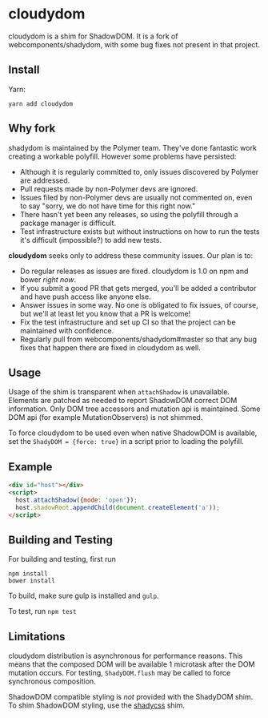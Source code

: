 # cloudydom

cloudydom is a shim for ShadowDOM. It is a fork of webcomponents/shadydom, with some bug fixes not present in that project.

## Install

Yarn:

```shell
yarn add cloudydom
```

## Why fork

shadydom is maintained by the Polymer team. They've done fantastic work creating a workable polyfill. However some problems have persisted:

* Although it is regularly committed to, only issues discovered by Polymer are addressed.
* Pull requests made by non-Polymer devs are ignored.
* Issues filed by non-Polymer devs are usually not commented on, even to say "sorry, we do not have time for this right now."
* There hasn't yet been any releases, so using the polyfill through a package manager is difficult.
* Test infrastructure exists but without instructions on how to run the tests it's difficult (impossible?) to add new tests.

**cloudydom** seeks only to address these community issues. Our plan is to:

* Do regular releases as issues are fixed. cloudydom is 1.0 on npm and bower *right now*.
* If you submit a good PR that gets merged, you'll be added a contributor and have push access like anyone else.
* Answer issues in some way. No one is obligated to fix issues, of course, but we'll at least let you know that a PR is welcome!
* Fix the test infrastructure and set up CI so that the project can be maintained with confidence.
* Regularly pull from webcomponents/shadydom#master so that any bug fixes that happen there are fixed in cloudydom as well.

## Usage

Usage of the shim is transparent when `attachShadow` is unavailable. Elements are
patched as needed to report ShadowDOM correct DOM information. Only DOM tree
accessors and mutation api is maintained. Some DOM api
(for example MutationObservers) is not shimmed.

To force cloudydom to be used even when native ShadowDOM is available, set
the `ShadyDOM = {force: true}` in a script prior to loading the polyfill.

## Example

```html
<div id="host"></div>
<script>
  host.attachShadow({mode: 'open'});
  host.shadowRoot.appendChild(document.createElement('a'));
</script>

```

## Building and Testing

For building and testing, first run
```
npm install
bower install
```

To build, make sure gulp is installed and `gulp`.

To test, run `npm test`


## Limitations

cloudydom distribution is asynchronous for performance reasons. This means that
the composed DOM will be available 1 microtask after the DOM mutation occurs.
For testing, `ShadyDOM.flush` may be called to force synchronous composition.

ShadowDOM compatible styling is *not* provided with the ShadyDOM shim. To
shim ShadowDOM styling, use the [shadycss](https://github.com/webcomponents/shadycss) shim.
